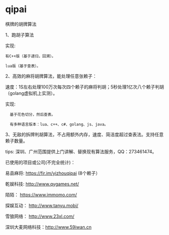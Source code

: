 # qipai

棋牌的胡牌算法

1、跑胡子算法

实现:

    有C++版（基于递归，回溯）。

    lua版（基于查表）。

2、高效的麻将胡牌算法，能处理任意张赖子：

速度：1S左右处理100万次每次四个赖子的麻将判胡；5秒处理1亿次八个赖子判胡（golang虚拟机上实测）。

实现:

      基于花色切分，然后查表。
      
      有多种语言版本：lua、c++、c#、golang、js、java。
 
3、无敌的拆牌判胡算法，不占用额外内存，速度、简洁度超过查表法。支持任意赖子数量。

tips: 深圳、广州范围提供上门讲解、替换现有算法服务，QQ：273461474。

已使用的项目或公司(不完全统计)：

易县麻将: https://fir.im/yizhouqipai (8个赖子）

乾娱科技: http://www.qygames.net/

陌陌： https://www.immomo.com/

探娱互动： http://www.tanyu.mobi/

雪狼网络： http://www.23xl.com/

深圳大麦网络科技：http://www.59iwan.cn
